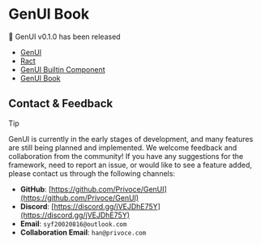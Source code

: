 # GenUI Book

🥳 GenUI v0.1.0 has been released

- [GenUI](https://github.com/Privoce/GenUI/releases/tag/v0.1.0)
- [Ract](https://github.com/Privoce/ract/releases/tag/v0.1.1)
- [GenUI Builtin Component](https://github.com/Privoce/GenUI-Builtin-Component/releases/tag/v0.2.0)
- [GenUI Book](https://privoce.github.io/GenUI.github.io)

## Contact & Feedback

> [!TIP]
> 
> GenUI is currently in the early stages of development, and many features are still being planned and implemented. We welcome feedback and collaboration from the community! If you have any suggestions for the framework, need to report an issue, or would like to see a feature added, please contact us through the following channels:
> 

- **GitHub**: [https://github.com/Privoce/GenUI](https://github.com/Privoce/GenUI)
- **Discord**: [https://discord.gg/jVEJDhE75Y](https://discord.gg/jVEJDhE75Y)
- **Email**: `syf20020816@outlook.com`
- **Collaboration Email**: `han@privoce.com`
